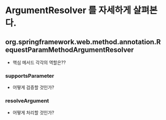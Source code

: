 # ArgumentResolver 를 자세하게 살펴본다.

## org.springframework.web.method.annotation.RequestParamMethodArgumentResolver

- 핵심 메서드 각각의 역할은??

### supportsParameter

- 어떻게 검증할 것인가?

### resolveArgument

- 어떻게 처리할 것인가?
